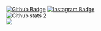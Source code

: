 [![Github Badge](https://img.shields.io/badge/-Github-000?style=quare&labelColor=000&logo=Github&logoColor=white&link=link)](https://github.com/mucahitsendinc) 
[![Instagram Badge](https://img.shields.io/badge/-Instagram-C13584?style=flat-quare&labelColor=C13584&logo=instagram&logoColor=white&link=link)](https://www.instagram.com/mucahitsndc/) <br>
![Github stats 2](https://github-readme-stats.vercel.app/api?username=mucahitsendinc&show_icons=true&theme=radical)<br>
![](https://komarev.com/ghpvc/?username=mucahitsendinc)

